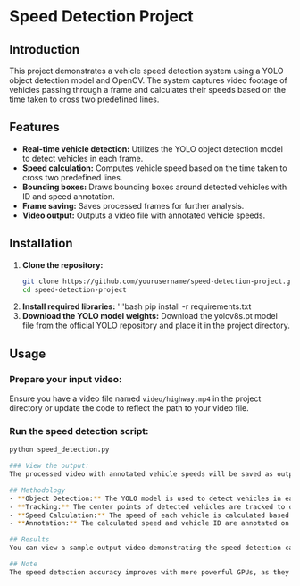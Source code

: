 # Speed Detection Project

## Introduction
This project demonstrates a vehicle speed detection system using a YOLO object detection model and OpenCV. The system captures video footage of vehicles passing through a frame and calculates their speeds based on the time taken to cross two predefined lines.

## Features
- **Real-time vehicle detection:** Utilizes the YOLO object detection model to detect vehicles in each frame.
- **Speed calculation:** Computes vehicle speed based on the time taken to cross two predefined lines.
- **Bounding boxes:** Draws bounding boxes around detected vehicles with ID and speed annotation.
- **Frame saving:** Saves processed frames for further analysis.
- **Video output:** Outputs a video file with annotated vehicle speeds.

## Installation
1. **Clone the repository:**
   ```bash
   git clone https://github.com/yourusername/speed-detection-project.git
   cd speed-detection-project
2. **Install required libraries:**
   '''bash
   pip install -r requirements.txt
3. **Download the YOLO model weights:**
   Download the yolov8s.pt model file from the official YOLO repository and place it in the project directory.

## Usage

### Prepare your input video:
Ensure you have a video file named `video/highway.mp4` in the project directory or update the code to reflect the path to your video file.

### Run the speed detection script:
```bash
python speed_detection.py

### View the output:
The processed video with annotated vehicle speeds will be saved as output video.mp4 in the project directory.

## Methodology
- **Object Detection:** The YOLO model is used to detect vehicles in each frame of the input video.
- **Tracking:** The center points of detected vehicles are tracked to determine when they cross predefined lines.
- **Speed Calculation:** The speed of each vehicle is calculated based on the time it takes to travel between the two lines.
- **Annotation:** The calculated speed and vehicle ID are annotated on the output video frames.

## Results
You can view a sample output video demonstrating the speed detection capabilities of the system here: [Output Video](path/to/your/output.mp4)

## Note
The speed detection accuracy improves with more powerful GPUs, as they enable faster and more precise frame processing.
